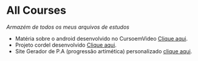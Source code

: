 # All Courses
*Armazém de todos os meus arquivos de estudos*

- Matéria sobre o android desenvolvido no CursoemVideo <a href="https://artigo-mascote-android.alamovinicius.repl.co" target="blank">Clique aqui</a>.
- Projeto cordel desenvolvido <a href="https://alamovinicius.github.io/allCourses/html-css-Js/html-css/desafios/desafio-d011-site-cordel/index.html" target="blank">Clique aqui</a>.
- Site Gerador de P.A (progressão artimética) personalizado [clique aqui](https://site-contador-personalizado.alamovinicius.repl.co/).
